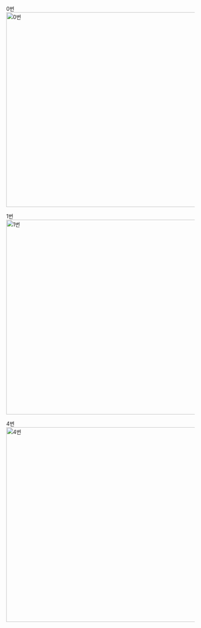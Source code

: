 0번
<img width="521" alt="0번" src="https://user-images.githubusercontent.com/112410714/188895425-edd3fe09-9cfe-491d-a784-1eadb99b2c9e.png">

1번
<img width="521" alt="1번" src="https://user-images.githubusercontent.com/112410714/188895550-57641789-f733-4d07-9127-e61f6aaacb65.png">

4번
<img width="521" alt="4번" src="https://user-images.githubusercontent.com/112410714/188895608-28b1067a-8798-4368-92ea-2ad3d1e47695.png">
